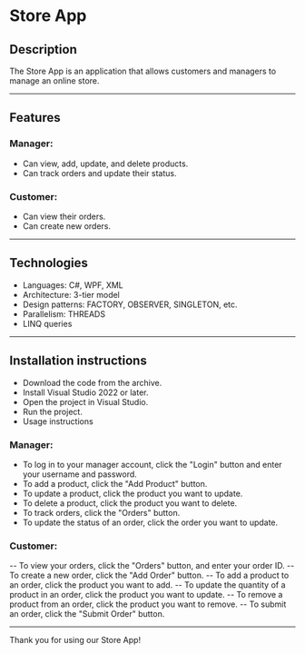 # Store App

## Description

The Store App is an application that allows customers and managers to manage an online store.  
****

## Features  

### Manager:  
* Can view, add, update, and delete products.  
* Can track orders and update their status.  

### Customer:
* Can view their orders.
* Can create new orders.
  
****
## Technologies

* Languages: C#, WPF, XML  
* Architecture: 3-tier model  
* Design patterns: FACTORY, OBSERVER, SINGLETON, etc.  
* Parallelism: THREADS  
* LINQ queries   

****

## Installation instructions  

* Download the code from the archive.  
* Install Visual Studio 2022 or later.  
* Open the project in Visual Studio.  
* Run the project.  
* Usage instructions  

### Manager:  
- To log in to your manager account, click the "Login" button and enter your username and password.  
- To add a product, click the "Add Product" button.  
- To update a product, click the product you want to update.  
- To delete a product, click the product you want to delete.  
- To track orders, click the "Orders" button.  
- To update the status of an order, click the order you want to update.
   
### Customer:  
 
-- To view your orders, click the "Orders" button, and enter your order ID.
-- To create a new order, click the "Add Order" button.
-- To add a product to an order, click the product you want to add.
-- To update the quantity of a product in an order, click the product you want to update.
-- To remove a product from an order, click the product you want to remove.
-- To submit an order, click the "Submit Order" button.

***
  

Thank you for using our Store App!
